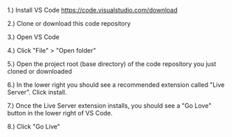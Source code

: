 1.) Install VS Code
https://code.visualstudio.com/download

2.) Clone or download this code repository

3.) Open VS Code

4.) Click "File" > "Open folder"

5.) Open the project root (base directory) of the code repository you just cloned or downloaded

6.) In the lower right you should see a recommended extension called "Live Server". Click install.

7.) Once the Live Server extension installs, you should see a "Go Love" button in the lower right of VS Code.

8.) Click "Go Live"
